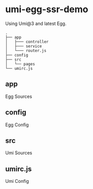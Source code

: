 # umi-egg-ssr-demo

Using Umi@3 and latest Egg.

```
.
├── app
│   ├─── controller
│   ├─── service
│   └─── router.js
├── config
├── src
│   └── pages
└── umirc.js
```

## app

Egg Sources

## config

Egg Config

## src

Umi Sources

## umirc.js

Umi Config
